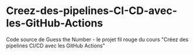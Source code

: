 # Creez-des-pipelines-CI-CD-avec-les-GitHub-Actions
Code source de Guess the Number - le projet fil rouge du cours "Créez des pipelines CI/CD avec les GitHub Actions" 
